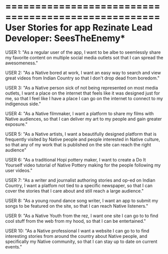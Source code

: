====================================================
User Stories for app Rezinate
Lead Developer: SeesTheEnemy*
====================================================

USER 1:
"As a regular user of the app, I want to be albe to seemlessly share my favorite content on multiple social media outlets sot that I can spread the awesomeness."

USER 2:
"As a Native bored at work, I want an easy way to search and view great videos from Indian Country so that I don't drop dead from boredom."

USER 3:
"As a Native person sick of not being represented on most media outlets, I want a place on the internet that feels like it was designed just for me, so that I feel like I have a place I can go on the internet to connect to my indigenous side."

USER 4:
"As a Native filmmaker, I want a platform to share my films with Native audiences, so that I can deliver my art to my people and gain greater exposure."

USER 5:
"As a Native artists, I want a beautifully designed platform that is frequently visited by Native people and people interested in Native culture, so that any of my work that is published on the site can reach the right audience"

USER 6:
"As a traditional Hopi pottery maker, I want to create a Do It Yourself video tutorial of Native Pottery making for the people following my user videos."

USER 7:
"As a writer and journalist authoring stories and op-ed on Indian Country, I want a platfom not tied to a specific newspaper, so that I can cover the stories that I care about and still reach a large audience."

USER 8:
"As a young round dance song writer, I want an app to submit my songs to be featured on the site, so that I can reach Native listeners."

USER 9:
"As a Native Youth from the rez, I want one site I can go to to find cool stuff from the web from my hood, so that I can be entertained."

USER 10:
"As a Native professional I want a website I can go to to find interesting stories from around the country about Native people, and specifically my Native community, so that I can stay up to date on current events."

